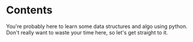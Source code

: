 # Contents
You're probably here to learn some data structures and algo using python.
Don't really want to waste your time here, so let's get straight to it.
